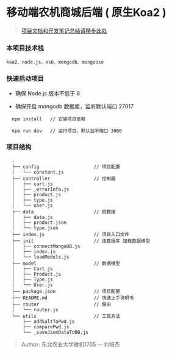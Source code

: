 # 移动端农机商城后端 ( 原生Koa2 )

> [项目文档和开发笔记总结请移步此处](https://blog.csdn.net/Brannua/article/details/105678906)

### 本项目技术栈

```koa2、node.js、es6、mongodb、mongoose```

### 快速启动项目

- 确保 Node.js 版本不低于 8

- 确保开启 mongodb 数据库，监听默认端口 27017

```
  npm install   // 安装项目依赖

  npm run dev   // 运行项目，默认监听端口 3000
```

### 项目结构

```
  .
  ├── config                    // 项目配置
  │   └── constant.js
  ├── controller                // 控制器
  │   ├── cart.js
  │   ├── _errorInfo.js
  │   ├── product.js
  │   ├── type.js
  │   └── user.js
  ├── data                      // 假数据
  │   ├── data.js
  │   ├── product.json
  │   └── type.json
  ├── index.js                  // 项目入口文件
  ├── init                      // 连数据库 加载数据模型
  │   ├── connectMongoDB.js
  │   ├── index.js
  │   └── loadModels.js
  ├── model                     // 数据模型
  │   ├── Cart.js
  │   ├── Product.js
  │   ├── Type.js
  │   └── User.js
  ├── package.json              // 项目配置
  ├── README.md                 // 快速上手说明书
  ├── router                    // 路由
  │   └── router.js
  └── utils                     // 工具方法
      ├── addSaltToPwd.js
      ├── comparePwd.js
      └── _saveJsonDataToDB.js
```

> Author: 东北农业大学微机1705 -- 刘培杰
